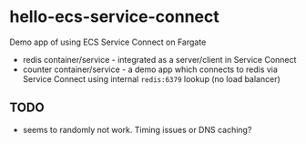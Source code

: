 # hello-ecs-service-connect

Demo app of using ECS Service Connect on Fargate

- redis container/service - integrated as a server/client in Service Connect
- counter container/service - a demo app which connects to redis via Service Connect
  using internal `redis:6379` lookup (no load balancer)

## TODO

- seems to randomly not work. Timing issues or DNS caching?